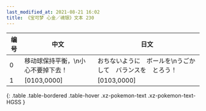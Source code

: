 ```yaml
---
last_modified_at: 2021-08-21 16:02
title: 《宝可梦 心金／魂银》文本 230
---
```

| 编号 | 中文 | 日文 |
| ---- | ---- | ---- |
| 0 | 移动球保持平衡，\n小心不要掉下去！ | おちないように　ボールを\nうごかして　バランスを　とろう！ |
| 1 | [0103,0000] | [0103,0000] |
{: .table .table-bordered .table-hover .xz-pokemon-text .xz-pokemon-text-HGSS }